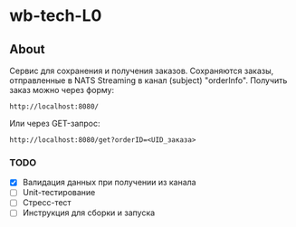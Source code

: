 # wb-tech-L0

## About

Сервис для сохранения и получения заказов. Сохраняются заказы, отправленные в NATS Streaming в канал (subject) "orderInfo". Получить заказ можно через форму:

```
http://localhost:8080/
```

Или через GET-запрос:

```
http://localhost:8080/get?orderID=<UID_заказа>
```

### TODO

- [x] Валидация данных при получении из канала
- [ ] Unit-тестирование
- [ ] Стресс-тест
- [ ] Инструкция для сборки и запуска
